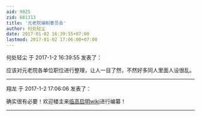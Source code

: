 ```yaml
---
aid: 9025
zid: 681313
title: '元老院编制委员会'
author: 何处轻尘
date: 2017-01-02 16:39:55+07:00
lastmod: 2017-01-02 17:06:00+07:00
---
```


何处轻尘 于 2017-1-2 16:39:55 发表了：

应该对元老院各单位职位进行整理，让人一目了然，不然好多同人里面人设很乱。

---------

翔龙 于 2017-1-2 17:06:06 发表了：

确实很有必要！欢迎楼主来[临高启明wiki](http://lgqm.huiji.wiki/wiki/%E9%A6%96%E9%A1%B5)进行编纂！

---------

